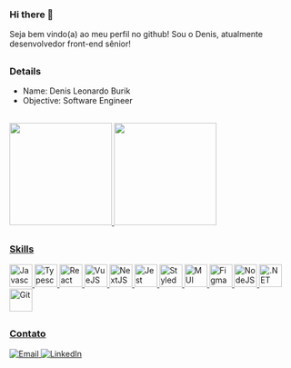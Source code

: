### Hi there 👋

<p>Seja bem vindo(a) ao meu perfil no github! Sou o Denis, atualmente desenvolvedor front-end sênior!</p>

##

### Details

<ul>
  <li>Name: Denis Leonardo Burik</li>
  <li>Objective: Software Engineer</li>
</ul>

<br>

 <div>
  <a href="https://github.com/Brunotbx/Brunotbx">
  <img height="180em" src="https://github-readme-stats.vercel.app/api?username=denisburik&show_icons=true&theme=nightowl&include_all_commits=true&count_private=true"/>
  <img height="180em" src="https://github-readme-stats.vercel.app/api/top-langs/?username=denisburik&layout=compact&langs_count=7&theme=nightowl"/>
</div>
  
##
  
### Skills

<div>
  <img height="40" width="40" src="https://skillicons.dev/icons?i=javascript" title="Javascript" />
  <img height="40" width="40" src="https://skillicons.dev/icons?i=typescript" title="Typescript" />
  <img height="40" width="40" src="https://skillicons.dev/icons?i=react" title="React" />
  <img height="40" width="40" src="https://skillicons.dev/icons?i=vue" title="VueJS" />
  <img height="40" width="40" src="https://skillicons.dev/icons?i=next" title="NextJS" />      
  <img height="40" width="40" src="https://skillicons.dev/icons?i=jest" title="Jest" />
  <img height="40" width="40" src="https://skillicons.dev/icons?i=styledcomponents" title="StyledComponent" />
  <img height="40" width="40" src="https://skillicons.dev/icons?i=mui" title="MUI" />
  <img height="40" width="40" src="https://skillicons.dev/icons?i=figma" title="Figma" />
  <img height="40" width="40" src="https://skillicons.dev/icons?i=nodejs" title="NodeJS" />
  <img height="40" width="40" src="https://skillicons.dev/icons?i=dotnet" title=".NET" />
  <img height="40" width="40" src="https://skillicons.dev/icons?i=git" title="Git" />
</div>

##
  
### Contato
  
<div> 
  <a href="mailto:leonardo.burik@hotmail.com"><img src="https://img.shields.io/badge/-Gmail-%23333?style=for-the-badge&logo=gmail&logoColor=white" target="_blank" title="Email" />
  <a href="https://www.linkedin.com/in/denisleonardoburik/" target="_blank"><img src="https://img.shields.io/badge/-LinkedIn-%230077B5?style=for-the-badge&logo=linkedin&logoColor=white" target="_blank" title="LinkedIn"/> 
